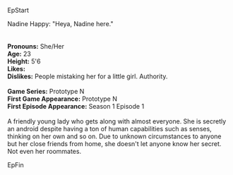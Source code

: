 EpStart

Nadine Happy: "Heya, Nadine here."<br><br><br>**Pronouns:** She/Her<br>**Age:** 23<br>**Height:** 5'6<br>**Likes:** <br>**Dislikes:** People mistaking her for a little girl. Authority. <br><br>**Game Series:** Prototype N<br>**First Game Appearance:** Prototype N <br>**First Episode Appearance:** Season 1 Episode 1 <br><br>A friendly young lady who gets along with almost everyone. She is secretly an android despite having a ton of human capabilities such as senses, thinking on her own and so on. Due to unknown circumstances to anyone but her close friends from home, she doesn't let anyone know her secret. Not even her roommates.

EpFin

<script src="{{ '/assets/js/EpFormatter.js' | relative_url }}"></script>